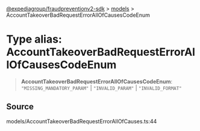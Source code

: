 [@expediagroup/fraudpreventionv2-sdk](../../index.md) > [models](../index.md) > AccountTakeoverBadRequestErrorAllOfCausesCodeEnum

# Type alias: AccountTakeoverBadRequestErrorAllOfCausesCodeEnum

> **AccountTakeoverBadRequestErrorAllOfCausesCodeEnum**: `"MISSING_MANDATORY_PARAM"` \| `"INVALID_PARAM"` \| `"INVALID_FORMAT"`

## Source

models/AccountTakeoverBadRequestErrorAllOfCauses.ts:44
